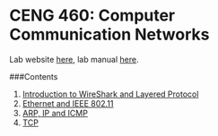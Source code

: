 CENG 460: Computer Communication Networks
=====

Lab website [here](http://web.uvic.ca/~weizhe/ceng460/home.html), lab
manual [here](http://web.uvic.ca/~weizhe/ceng460/Lab_manual.pdf).

###Contents
1. [Introduction to WireShark and Layered Protocol](./lab01/CENG460_Lab_01.pdf)
1. [Ethernet and IEEE 802.11](./lab02/CENG460_Lab_02.pdf)
1. [ARP, IP and ICMP](./lab03/CENG460_Lab_03.pdf)
1. [TCP](./lab04/CENG460_Lab_04.pdf)

